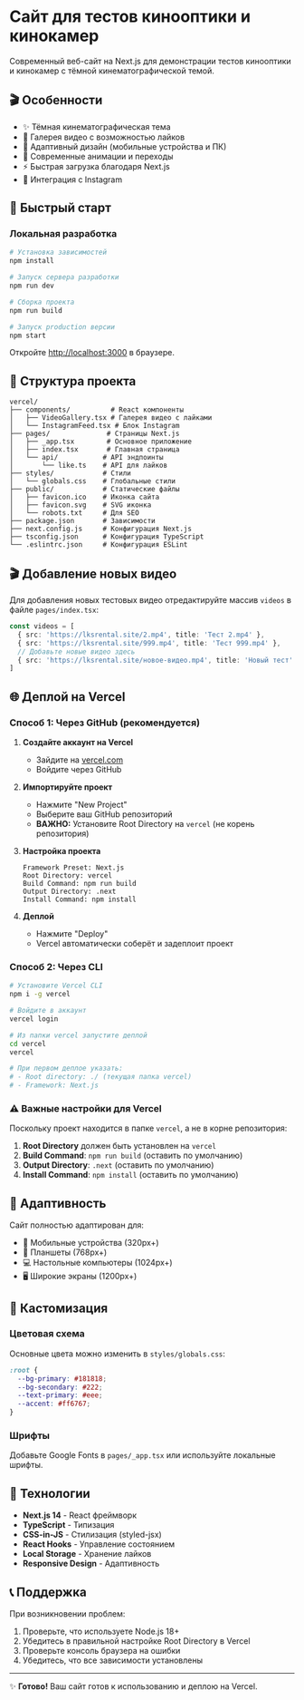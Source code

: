 # Сайт для тестов кинооптики и кинокамер

Современный веб-сайт на Next.js для демонстрации тестов кинооптики и кинокамер с тёмной кинематографической темой.

## 🎬 Особенности

- ✨ Тёмная кинематографическая тема
- 🎥 Галерея видео с возможностью лайков
- 📱 Адаптивный дизайн (мобильные устройства и ПК)
- 🎨 Современные анимации и переходы
- ⚡ Быстрая загрузка благодаря Next.js
- 🔗 Интеграция с Instagram

## 🚀 Быстрый старт

### Локальная разработка

```bash
# Установка зависимостей
npm install

# Запуск сервера разработки
npm run dev

# Сборка проекта
npm run build

# Запуск production версии
npm start
```

Откройте [http://localhost:3000](http://localhost:3000) в браузере.

## 📁 Структура проекта

```
vercel/
├── components/          # React компоненты
│   ├── VideoGallery.tsx # Галерея видео с лайками
│   └── InstagramFeed.tsx # Блок Instagram
├── pages/              # Страницы Next.js
│   ├── _app.tsx        # Основное приложение
│   ├── index.tsx       # Главная страница
│   └── api/           # API эндпоинты
│       └── like.ts    # API для лайков
├── styles/            # Стили
│   └── globals.css    # Глобальные стили
├── public/            # Статические файлы
│   ├── favicon.ico    # Иконка сайта
│   ├── favicon.svg    # SVG иконка
│   └── robots.txt     # Для SEO
├── package.json       # Зависимости
├── next.config.js     # Конфигурация Next.js
├── tsconfig.json      # Конфигурация TypeScript
└── .eslintrc.json     # Конфигурация ESLint
```

## 🎬 Добавление новых видео

Для добавления новых тестовых видео отредактируйте массив `videos` в файле `pages/index.tsx`:

```typescript
const videos = [
  { src: 'https://lksrental.site/2.mp4', title: 'Тест 2.mp4' },
  { src: 'https://lksrental.site/999.mp4', title: 'Тест 999.mp4' },
  // Добавьте новые видео здесь
  { src: 'https://lksrental.site/новое-видео.mp4', title: 'Новый тест' },
]
```

## 🌐 Деплой на Vercel

### Способ 1: Через GitHub (рекомендуется)

1. **Создайте аккаунт на Vercel**
   - Зайдите на [vercel.com](https://vercel.com)
   - Войдите через GitHub

2. **Импортируйте проект**
   - Нажмите "New Project"
   - Выберите ваш GitHub репозиторий
   - **ВАЖНО:** Установите Root Directory на `vercel` (не корень репозитория)

3. **Настройка проекта**
   ```
   Framework Preset: Next.js
   Root Directory: vercel
   Build Command: npm run build
   Output Directory: .next
   Install Command: npm install
   ```

4. **Деплой**
   - Нажмите "Deploy"
   - Vercel автоматически соберёт и задеплоит проект

### Способ 2: Через CLI

```bash
# Установите Vercel CLI
npm i -g vercel

# Войдите в аккаунт
vercel login

# Из папки vercel запустите деплой
cd vercel
vercel

# При первом деплое указать:
# - Root directory: ./ (текущая папка vercel)
# - Framework: Next.js
```

### ⚠️ Важные настройки для Vercel

Поскольку проект находится в папке `vercel`, а не в корне репозитория:

1. **Root Directory** должен быть установлен на `vercel`
2. **Build Command**: `npm run build` (оставить по умолчанию)
3. **Output Directory**: `.next` (оставить по умолчанию)
4. **Install Command**: `npm install` (оставить по умолчанию)

## 📱 Адаптивность

Сайт полностью адаптирован для:
- 📱 Мобильные устройства (320px+)
- 📱 Планшеты (768px+)
- 💻 Настольные компьютеры (1024px+)
- 🖥️ Широкие экраны (1200px+)

## 🎨 Кастомизация

### Цветовая схема
Основные цвета можно изменить в `styles/globals.css`:
```css
:root {
  --bg-primary: #181818;
  --bg-secondary: #222;
  --text-primary: #eee;
  --accent: #ff6767;
}
```

### Шрифты
Добавьте Google Fonts в `pages/_app.tsx` или используйте локальные шрифты.

## 🔧 Технологии

- **Next.js 14** - React фреймворк
- **TypeScript** - Типизация
- **CSS-in-JS** - Стилизация (styled-jsx)
- **React Hooks** - Управление состоянием
- **Local Storage** - Хранение лайков
- **Responsive Design** - Адаптивность

## 📞 Поддержка

При возникновении проблем:
1. Проверьте, что используете Node.js 18+
2. Убедитесь в правильной настройке Root Directory в Vercel
3. Проверьте консоль браузера на ошибки
4. Убедитесь, что все зависимости установлены

---

✨ **Готово!** Ваш сайт готов к использованию и деплою на Vercel.